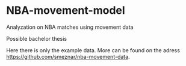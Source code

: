 # NBA-movement-model
Analyzation on NBA matches using movement data

Possible bachelor thesis

Here there is only the example data. More can be found on the adress https://github.com/smeznar/nba-movement-data.
